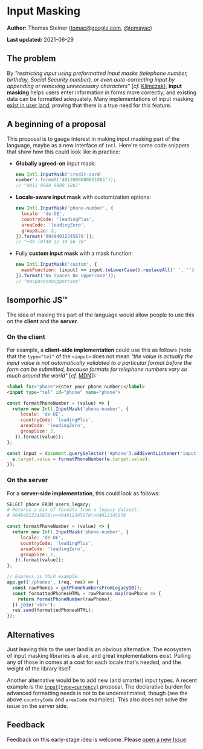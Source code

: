 # Input Masking

**Author:** Thomas Steiner ([tomac@google.com](mailto:tomac@google.com), [@tomayac](https://twitter.com/tomayac))

**Last updated:** 2021-06-29

## The problem

By _"restricting input using preformatted input masks (telephone number, birthday, Social Security number), or even auto-correcting input by appending or removing unnecessary characters"_ [_cf._ [Klimczak](https://books.google.es/books?id=xMJOm4ppCkYC&printsec=frontcover&dq=editions:OTpjPvHq_7MC&hl=en&sa=X&redir_esc=y#v=onepage&q=input%20masks&f=false)], **input masking** helps users enter information in forms more correctly, and existing data can be formatted adequately. 
Many implementations of input masking [exist in user land](https://bashooka.com/coding/javascript-input-mask-libraries/), proving that there is a true need for this feature.

## A beginning of a proposal

This proposal is to gauge interest in making input masking part of the language, maybe as a new interface of `Intl`. Here're some code snippets that show how this could look like in practice:

* **Globally agreed-on** input mask:
  
   ```js
   new Intl.InputMask('credit-card- 
  number').format('4012888888881881'));
   // "4012 8888 8888 1881"
   ```
* **Locale-aware input mask** with customization options:
   
   ```js
   new Intl.InputMask('phone-number', {
     locale: 'de-DE',
     countryCode: 'leadingPlus',
     areaCode: 'leadingZero',
     groupSize: 2,
   }).format('00494012345678'));
   // "+49 (0)40 12 34 56 78"
   ```
* Fully **custom input mask** with a mask function:

   ```js
   new Intl.InputMask('custom', {
     maskFunction: (input) => input.toLowerCase().replaceAll(' ', '')
   }).format('No Spaces No Uppercase'));
   // "nospacesnouppercase"
   ```

## Isomporhic JS™ 

The idea of making this part of the language would allow people to use this on the **client** and the **server**.

### On the client

For example, a **client-side implementation** could use this as follows (note that the `type="tel"` of the `<input>` does not mean _"the value is actually the input value is not automatically validated to a particular format before the form can be submitted, because formats for telephone numbers vary so much around the world"_ [_cf._ [MDN](https://developer.mozilla.org/en-US/docs/Web/HTML/Element/input/tel#:~:text=the%20input%20value%20is%20not%20automatically%20validated%20to%20a%20particular%20format%20before%20the%20form%20can%20be%20submitted%2C%20because%20formats%20for%20telephone%20numbers%20vary%20so%20much%20around%20the%20world.)]):

```html
<label for="phone">Enter your phone number:</label>
<input type="tel" id="phone" name="phone">
```

```js
const formatPhoneNumber = (value) => {
  return new Intl.InputMask('phone-number', {
     locale: 'de-DE',
     countryCode: 'leadingPlus',
     areaCode: 'leadingZero',
     groupSize: 2,
   }).format(value));
};

const input = document.querySelector('#phone').addEventListener('input', (e) => {
  e.target.value = formatPhoneNumber(e.target.value);
});
```

### On the server

For a **server-side implementation**, this could look as follows:

```bash
SELECT phone FROM users_legacy;
# Returns a mix of formats from a legacy dataset:
# 00494012345678\n+494012345678\n04012345678
```

```js
const formatPhoneNumber = (value) => {
  return new Intl.InputMask('phone-number', {
     locale: 'de-DE',
     countryCode: 'leadingPlus',
     areaCode: 'leadingZero',
     groupSize: 2,
   }).format(value));
};

// Express.js YOLO example.
app.get('/phones', (req, res) => {
  const rawPhones = getPhoneNumbersFromLegacyDB();
  const formattedPhonesHTML = rawPhones.map(rawPhone => {
    return formatPhoneNumber(rawPhone);
  }).join('<br>'); 
  res.send(formattedPhonesHTML);
});
```

## Alternatives

Just leaving this to the user land is an obvious alternative. The ecosystem of input masking libraries is alive, and great implementations exist. Pulling any of those in comes at a cost for each locale that's needed, and the weight of the library itself.

Another alternative would be to add new (and smarter) input types. A recent example is the [`input[type=currency]`](https://discourse.wicg.io/t/proposal-input-type-currency/5398) proposal. The declarative burden for advanced formatting needs is not to be underestimated, though (see the above `countryCode` and `areaCode` examples). This also does not solve the issue on the server side.

## Feedback 

Feedback on this early-stage idea is welcome. Please [open a new Issue](https://github.com/tomayac/js-input-masking/issues).
